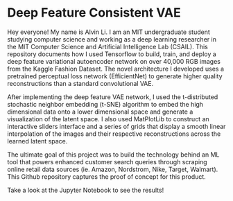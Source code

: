 # Deep Feature Consistent VAE
Hey everyone! My name is Alvin Li. I am an MIT undergraduate student studying computer science and working as a deep learning researcher in the MIT Computer Science and Artificial Intelligence Lab (CSAIL). This repository documents how I used Tensorflow to build, train, and deploy a deep feature variational autoencoder network on over 40,000 RGB images from the Kaggle Fashion Dataset. The novel architecture I developed uses a pretrained perceptual loss network (EfficientNet) to generate higher quality reconstructions than a standard convolutional VAE.

After implementing the deep feature VAE network, I used the t-distributed stochastic neighbor embedding (t-SNE) algorithm to embed the high dimensional data onto a lower dimensional space and generate a visualization of the latent space. I also used MatPlotLib to construct an interactive sliders interface and a series of grids that display a smooth linear interpolation of the images and their respective reconstructions across the learned latent space.

The ultimate goal of this project was to build the technology behind an ML tool that powers enhanced customer search queries through scraping online retail data sources (ie. Amazon, Nordstrom, Nike, Target, Walmart). This Github repository captures the proof of concept for this product.

Take a look at the Jupyter Notebook to see the results!
